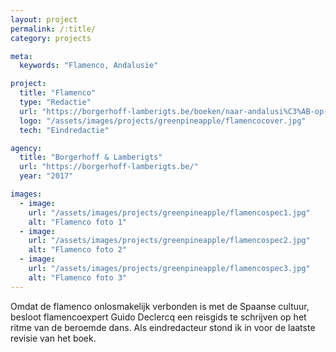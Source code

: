```yaml
---
layout: project
permalink: /:title/
category: projects

meta:
  keywords: "Flamenco, Andalusie"

project:
  title: "Flamenco"
  type: "Redactie"
  url: "https://borgerhoff-lamberigts.be/boeken/naar-andalusi%C3%AB-op-het-ritme-van-de-flamenco"
  logo: "/assets/images/projects/greenpineapple/flamencocover.jpg"
  tech: "Eindredactie"

agency:
  title: "Borgerhoff & Lamberigts"
  url: "https://borgerhoff-lamberigts.be/"
  year: "2017"

images:
  - image:
    url: "/assets/images/projects/greenpineapple/flamencospec1.jpg"
    alt: "Flamenco foto 1"
  - image:
    url: "/assets/images/projects/greenpineapple/flamencospec2.jpg"
    alt: "Flamenco foto 2"
  - image:
    url: "/assets/images/projects/greenpineapple/flamencospec3.jpg"
    alt: "Flamenco foto 3"
---
```

<p>Omdat de flamenco onlosmakelijk verbonden is met de Spaanse cultuur, besloot flamencoexpert Guido Declercq een reisgids te schrijven op het ritme van de beroemde dans. Als eindredacteur stond ik in voor de laatste revisie van het boek.
</p>
